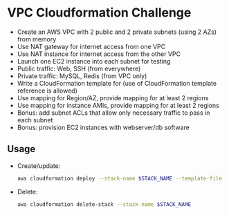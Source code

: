 # VPC Cloudformation Challenge

- Create an AWS VPC with 2 public and 2 private subnets (using 2 AZs) from memory
- Use NAT gateway for internet access from one VPC
- Use NAT instance for internet access from the other VPC
- Launch one EC2 instance into each subnet for testing
- Public traffic: Web, SSH (from everywhere)
- Private traffic: MySQL, Redis (from VPC only)
- Write a CloudFormation template for (use of CloudFormation template reference is allowed)
- Use mapping for Region/AZ, provide mapping for at least 2 regions
- Use mapping for instance AMIs, provide mapping for at least 2 regions
- Bonus: add subnet ACLs that allow only necessary traffic to pass in each subnet
- Bonus: provision EC2 instances with webserver/db software

## Usage

- Create/update:

    ```sh
    aws cloudformation deploy --stack-name $STACK_NAME --template-file template.json
    ```

- Delete:

    ```sh
    aws cloudformation delete-stack --stack-name $STACK_NAME
    ```
